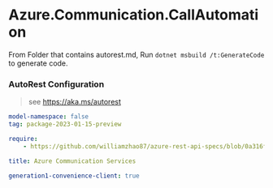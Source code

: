 # Azure.Communication.CallAutomation

From Folder that contains autorest.md, Run `dotnet msbuild /t:GenerateCode` to generate code.

### AutoRest Configuration
> see https://aka.ms/autorest

```yaml
model-namespace: false
tag: package-2023-01-15-preview

require:
    - https://github.com/williamzhao87/azure-rest-api-specs/blob/0a316f5346cf6dc37200403d6b20e2400157721c/specification/communication/data-plane/CallAutomation/readme.md

title: Azure Communication Services

generation1-convenience-client: true
```
